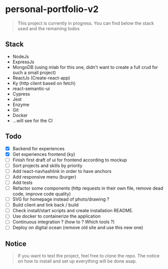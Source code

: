 # personal-portfolio-v2

> This project is currently in progress. You can find below the stack used and the remaining todos

## Stack

* NodeJs
* ExpressJs
* MongoDB (using mlab for this one, didn't want to create a full crud for such a small project)
* ReactJs (Create-react-app)
* Ky (http client based on fetch)
* react-semantic-ui
* Cypress
* Jest 
* Enzyme
* Git
* Docker
* ...will see for the CI

## Todo

- [x] Backend for experiences
- [x] Get experiences frontend (ky)
- [ ] Finish first draft of ui for frontend according to mockup
- [ ] Sort projects and skills by priority
- [ ] Add react-navhashlink in order to have anchors
- [ ] Add responsive menu (burger)
- [ ] Add tests
- [ ] Refactor some components (http requests in their own file, remove dead code, improve code quality)
- [ ] SVG for homepage instead of photo/drawing ?
- [ ] Build client and link back / build
- [ ] Check install/start scripts and create installation README.
- [ ] Use docker to containerize the application
- [ ] Continuous integration ? (how to ? Which tools ?)
- [ ] Deploy on digital ocean (remove old site and use this new one)

## Notice

> If you want to test the project, feel free to clone the repo. The notice on how to install and set up everything will be done asap.